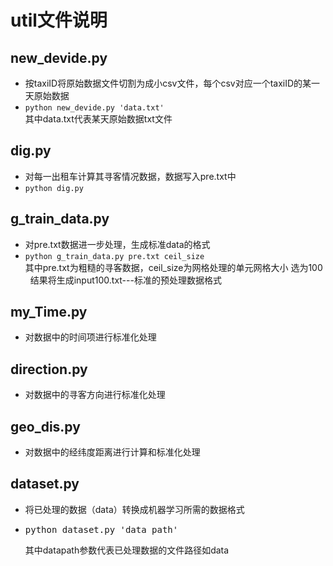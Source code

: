 # util文件说明

## new_devide.py
- 按taxiID将原始数据文件切割为成小csv文件，每个csv对应一个taxiID的某一天原始数据
-
  ```python new_devide.py 'data.txt'```   
  其中data.txt代表某天原始数据txt文件

## dig.py
- 对每一出租车计算其寻客情况数据，数据写入pre.txt中
- 
  ```python dig.py```

## g_train_data.py
- 对pre.txt数据进一步处理，生成标准data的格式
- ```python g_train_data.py pre.txt ceil_size```  
其中pre.txt为粗糙的寻客数据，ceil_size为网格处理的单元网格大小 选为100  
结果将生成input100.txt---标准的预处理数据格式  

## my_Time.py
- 对数据中的时间项进行标准化处理

## direction.py
- 对数据中的寻客方向进行标准化处理

## geo_dis.py
- 对数据中的经纬度距离进行计算和标准化处理

## dataset.py
- 将已处理的数据（data）转换成机器学习所需的数据格式
-
  <pre>python dataset.py 'data_path'</pre>
  其中datapath参数代表已处理数据的文件路径如data

